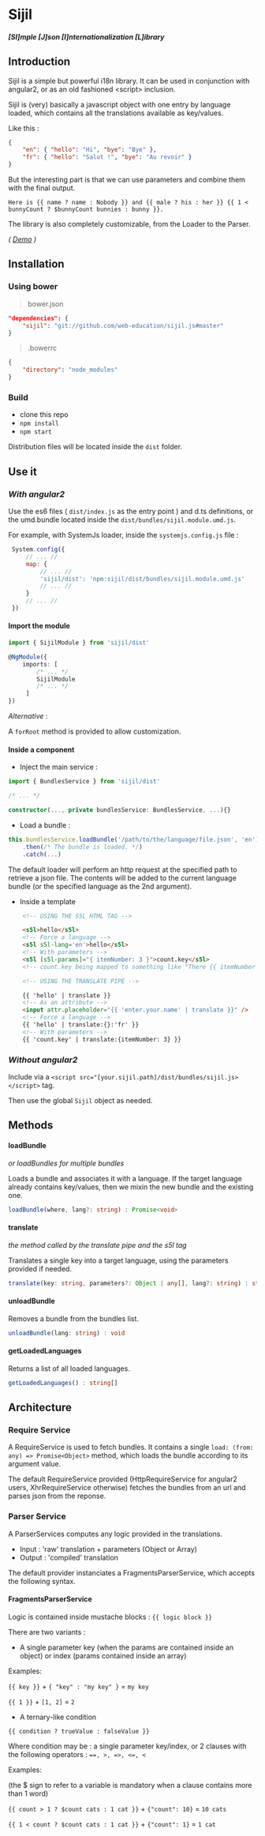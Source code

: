 # Sijil
#### *[SI]mple [J]son [I]nternationalization [L]ibrary*

## Introduction

Sijil is a simple but powerful i18n library.
It can be used in conjunction with angular2, or as an old fashioned &lt;script&gt; inclusion.

Sijil is (very) basically a javascript object with one entry by language loaded, 
which contains all the translations available as key/values.

Like this :
```json
{
    "en": { "hello": "Hi", "bye": "Bye" },
    "fr": { "hello": "Salut !", "bye": "Au revoir" }
}
```

But the interesting part is that we can use parameters and combine them with the final output.

`Here is {{ name ? name : Nobody }} and {{ male ? his : her }} {{ 1 < bunnyCount ? $bunnyCount bunnies : bunny }}.`

The library is also completely customizable, from the Loader to the Parser.

*( [Demo](https://web-education.github.io/sijil.js/docs/) )*

## Installation

### Using bower 

>bower.json

```json
"dependencies": {
    "sijil": "git://github.com/web-education/sijil.js#master"
}
```
>.bowerrc

```json
{
    "directory": "node_modules"
}
```

### Build

- clone this repo
- `npm install`
- `npm start` 

Distribution files will be located inside the `dist` folder.

## Use it

### *With angular2*

Use the es6 files ( `dist/index.js` as the entry point ) and d.ts definitions, or the umd.bundle located inside the `dist/bundles/sijil.module.umd.js`. 

For example, with SystemJs loader, inside the `systemjs.config.js` file :

```javascript
 System.config({
     // ... //
     map: {
         // ... //
         'sijil/dist': 'npm:sijil/dist/bundles/sijil.module.umd.js'
         // ... //
     }
     // ... //
 })
````

#### Import the module

```typescript
import { SijilModule } from 'sijil/dist'

@NgModule({
    imports: [
        /* ... */
        SijilModule
        /* ... */
     ]
})
```

*Alternative* : 

A `forRoot` method is provided to allow customization.

#### Inside a component

- Inject the main service :

```typescript
import { BundlesService } from 'sijil/dist'

/* ... */

constructor(..., private bundlesService: BundlesService, ...){}
```

- Load a bundle : 

```typescript
this.bundlesService.loadBundle('/path/to/the/language/file.json', 'en')
    .then(/* The bundle is loaded. */)
    .catch(...)
```

The default loader will perform an http request at the specified path to retrieve a json file.
The contents will be added to the current language bundle (or the specified language as the 2nd argument).

- Inside a template

```html
    <!-- USING THE S5L HTML TAG -->

    <s5l>hello</s5l>
    <!-- Force a language -->
    <s5l s5l-lang='en'>hello</s5l>
    <!-- With parameters -->
    <s5l [s5l-params]="{ itemNumber: 3 }">count.key</s5l>
    <!-- count.key being mapped to something like "There {{ itemNumber > 1 ? are $itemNumber items : is one item }} in the room" -->

    <!-- USING THE TRANSLATE PIPE -->

    {{ 'hello' | translate }}
    <!-- As an attribute -->
    <input attr.placeholder="{{ 'enter.your.name' | translate }}" />
    <!-- Force a language -->
    {{ 'hello' | translate:{}:'fr' }}
    <!-- With parameters -->
    {{ 'count.key' | translate:{itemNumber: 3} }}
```

### *Without angular2*

Include via a `<script src="[your.sijil.path]/dist/bundles/sijil.js></script>` tag.

Then use the global `Sijil` object as needed.


## Methods 

#### loadBundle
*or loadBundles for multiple bundles*

Loads a bundle and associates it with a language.
If the target language already contains key/values, then we mixin the new bundle and the existing one.

```typescript
loadBundle(where, lang?: string) : Promise<void>
```

#### translate
*the method called by the translate pipe and the s5l tag*

Translates a single key into a target language, using the parameters provided if needed.

```typescript
translate(key: string, parameters?: Object | any[], lang?: string) : string
```

#### unloadBundle

Removes a bundle from the bundles list.

```typescript
unloadBundle(lang: string) : void
```

#### getLoadedLanguages

Returns a list of all loaded languages.

```typescript
getLoadedLanguages() : string[]
```

## Architecture

### Require Service

A RequireService is used to fetch bundles. It contains a single `load: (from: any) => Promise<Object>` method, 
which loads the bundle according to its argument value.

The default RequireService provided (HttpRequireService for angular2 users, XhrRequireService otherwise) fetches the bundles from an url and parses json from the reponse. 

### Parser Service

A ParserServices computes any logic provided in the translations.

- Input : 'raw' translation + parameters (Object or Array)
- Output : 'compiled' translation

The default provider instanciates a FragmentsParserService, which accepts the following syntax.

#### FragmentsParserService

Logic is contained inside mustache blocks : `{{ logic block }}`

There are two variants :

 - A single parameter key (when the params are contained inside an object) or index (params contained inside an array)
      
Examples: 
 
`{{ key }}` + `{ "key" : "my key" }` = `my key` 

`{{ 1 }}` + `[1, 2]` = `2`

- A ternary-like condition
     
`{{ condition ? trueValue : falseValue }}`

Where condition may be : a single parameter key/index, or 2 clauses with the following operators : `==, >, =>, <=, <` 

Examples: 
 
(the $ sign to refer to a variable is mandatory when a clause contains more than 1 word)

`{{ count > 1 ? $count cats : 1 cat }}` + `{"count": 10}` = `10 cats`

`{{ 1 < count ? $count cats : 1 cat }}` + `{"count": 1}` = `1 cat`
